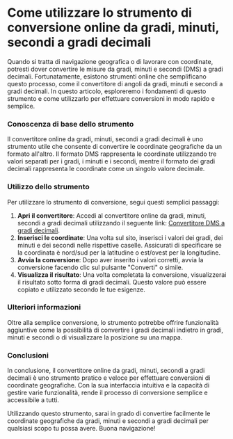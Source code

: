 Come utilizzare lo strumento di conversione online da gradi, minuti, secondi a gradi decimali
=============================================================================================

Quando si tratta di navigazione geografica o di lavorare con coordinate, potresti dover convertire le misure da gradi, minuti e secondi (DMS) a gradi decimali. Fortunatamente, esistono strumenti online che semplificano questo processo, come il convertitore di angoli da gradi, minuti e secondi a gradi decimali. In questo articolo, esploreremo i fondamenti di questo strumento e come utilizzarlo per effettuare conversioni in modo rapido e semplice.

### Conoscenza di base dello strumento

Il convertitore online da gradi, minuti, secondi a gradi decimali è uno strumento utile che consente di convertire le coordinate geografiche da un formato all'altro. Il formato DMS rappresenta le coordinate utilizzando tre valori separati per i gradi, i minuti e i secondi, mentre il formato dei gradi decimali rappresenta le coordinate come un singolo valore decimale.

### Utilizzo dello strumento

Per utilizzare lo strumento di conversione, segui questi semplici passaggi:

1. **Apri il convertitore**: Accedi al convertitore online da gradi, minuti, secondi a gradi decimali utilizzando il seguente link: [Convertitore DMS a gradi decimali](https://www.onlinecalculatorsfree.com/it/convert/degrees-minutes-seconds-to-degrees.html).
2. **Inserisci le coordinate**: Una volta sul sito, inserisci i valori dei gradi, dei minuti e dei secondi nelle rispettive caselle. Assicurati di specificare se la coordinata è nord/sud per la latitudine o est/ovest per la longitudine.
3. **Avvia la conversione**: Dopo aver inserito i valori corretti, avvia la conversione facendo clic sul pulsante "Converti" o simile.
4. **Visualizza il risultato**: Una volta completata la conversione, visualizzerai il risultato sotto forma di gradi decimali. Questo valore può essere copiato e utilizzato secondo le tue esigenze.

### Ulteriori informazioni

Oltre alla semplice conversione, lo strumento potrebbe offrire funzionalità aggiuntive come la possibilità di convertire i gradi decimali indietro in gradi, minuti e secondi o di visualizzare la posizione su una mappa.

### Conclusioni

In conclusione, il convertitore online da gradi, minuti, secondi a gradi decimali è uno strumento pratico e veloce per effettuare conversioni di coordinate geografiche. Con la sua interfaccia intuitiva e la capacità di gestire varie funzionalità, rende il processo di conversione semplice e accessibile a tutti.

Utilizzando questo strumento, sarai in grado di convertire facilmente le coordinate geografiche da gradi, minuti e secondi a gradi decimali per qualsiasi scopo tu possa avere. Buona navigazione!